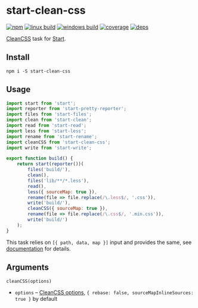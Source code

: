 # start-clean-css

[![npm](https://img.shields.io/npm/v/start-clean-css.svg?style=flat-square)](https://www.npmjs.com/package/start-clean-css)
[![linux build](https://img.shields.io/travis/start-runner/clean-css.svg?label=linux&style=flat-square)](https://travis-ci.org/start-runner/clean-css)
[![windows build](https://img.shields.io/appveyor/ci/start-runner/clean-css.svg?label=windows&style=flat-square)](https://ci.appveyor.com/project/start-runner/clean-css)
[![coverage](https://img.shields.io/codecov/c/github/start-runner/clean-css.svg?style=flat-square)](https://codecov.io/github/start-runner/clean-css)
[![deps](https://img.shields.io/gemnasium/start-runner/clean-css.svg?style=flat-square)](https://gemnasium.com/start-runner/clean-css)

[CleanCSS](https://github.com/jakubpawlowicz/clean-css) task for [Start](https://github.com/start-runner/start).

## Install

```
npm i -S start-clean-css
```

## Usage

```js
import start from 'start';
import reporter from 'start-pretty-reporter';
import files from 'start-files';
import clean from 'start-clean';
import read from 'start-read';
import less from 'start-less';
import rename from 'start-rename';
import cleanCSS from 'start-clean-css';
import write from 'start-write';

export function build() {
    return start(reporter())(
        files('build/'),
        clean(),
        files('lib/**/*.less'),
        read(),
        less({ sourceMap: true }),
        rename(file => file.replace(/\.less$/, '.css')),
        write('build/'),
        cleanCSS({ sourceMap: true }),
        rename(file => file.replace(/\.css$/, '.min.css')),
        write('build/')
    );
}
```

This task relies on `[{ path, data, map }]` input and provides the same, see [documentation](https://github.com/start-runner/start#readme) for details.

## Arguments

`cleanCSS(options)`

* `options` – [CleanCSS options](https://github.com/jakubpawlowicz/clean-css#how-to-use-clean-css-api), `{ rebase: false, sourceMapInlineSources: true }` by default

